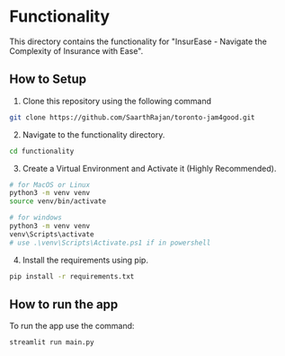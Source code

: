 # Functionality

This directory contains the functionality for "InsurEase - Navigate the Complexity of Insurance with Ease". 

## How to Setup

1. Clone this repository using the following command

```bash
git clone https://github.com/SaarthRajan/toronto-jam4good.git
```

2. Navigate to the functionality directory. 
```bash
cd functionality
```

3. Create a Virtual Environment and Activate it (Highly Recommended). 
```bash
# for MacOS or Linux
python3 -m venv venv
source venv/bin/activate
```

```bash
# for windows
python3 -m venv venv
venv\Scripts\activate
# use .\venv\Scripts\Activate.ps1 if in powershell
```

4. Install the requirements using pip. 
```bash
pip install -r requirements.txt
```

## How to run the app
To run the app use the command:
```bash
streamlit run main.py
```
